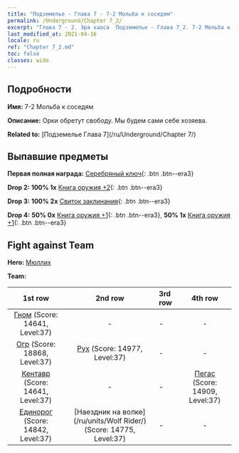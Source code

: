 ```yaml
---
title: "Подземелье - Глава 7 - 7-2 Мольба к соседям"
permalink: /Underground/Chapter 7_2/
excerpt: "Глава 7 - 2. Эра хаоса  Подземелье - Глава 7_2. 7-2 Мольба к соседям"
last_modified_at: 2021-04-16
locale: ru
ref: "Chapter 7_2.md"
toc: false
classes: wide
---
```


## Подробности

 **Имя:** 7-2 Мольба к соседям

 **Описание:** Орки обретут свободу. Мы будем сами себе хозяева.

 **Related to:** [Подземелье Глава 7](/ru/Underground/Chapter 7/)

## Выпавшие предметы

 **Первая полная награда:** [Серебряный ключ](/ru/Items/con_693/){: .btn .btn--era3}

 **Drop 2:** **100% 1x** [Книга оружия +2](/ru/Items/mat_32/){: .btn .btn--era3}

 **Drop 3:** **100% 2x** [Свиток заклинания](/ru/Items/con_694/){: .btn .btn--era3}

 **Drop 4:** **50% 0x** [Книга оружия +1](/ru/Items/mat_25/){: .btn .btn--era3}, **50% 1x** [Книга оружия +1](/ru/Items/mat_25/){: .btn .btn--era3}


## Fight against Team
 **Hero:** [Мюллих](/ru/heroes/Mullich/)

 **Team:**


  | 1st row | 2nd row | 3rd row | 4th row |
  |:----:|:----:|:----|:----:|
  | [Гном](/ru/units/Dwarf/) (Score: 14641, Level:37)  | - | - | - |
  | [Огр](/ru/units/Ogre/) (Score: 18868, Level:37)  | [Рух](/ru/units/Roc/) (Score: 14977, Level:37)  | - | - |
  | [Кентавр](/ru/units/Centaur/) (Score: 14641, Level:37)  | - | - | [Пегас](/ru/units/Pegasus/) (Score: 14909, Level:37)  |
  | [Единорог](/ru/units/Unicorn/) (Score: 14842, Level:37)  | [Наездник на волке](/ru/units/Wolf Rider/) (Score: 14775, Level:37)  | - | - |


